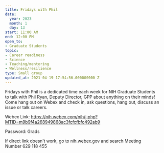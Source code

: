 ```yaml
---
title: Fridays with Phil
date:
  year: 2023
  month: 1
  day: 13
start: 11:00 AM
end: 12:00 PM
open_to:
- Graduate Students
topic:
- Career readiness
- Science
- Teaching/mentoring
- Wellness/resilience
type: Small group
updated_at: 2021-04-19 17:54:56.000000000 Z
---
```

Fridays with Phil is a dedicated time each week for NIH Graduate
Students to talk with Phil Ryan, Deputy Director, GPP about anything on
their minds!  Come hang out on Webex and check in, ask questions, hang
out, discuss an issue or talk careers.  

Webex
Link: https://nih.webex.com/nih/j.php?MTID=m9b9f4a268949868ac3fcfcfbfc492ab9

Password: Grads

If direct link doesn\'t work, go to nih.webex.gov and search Meeting
Number 629 118 455

 
